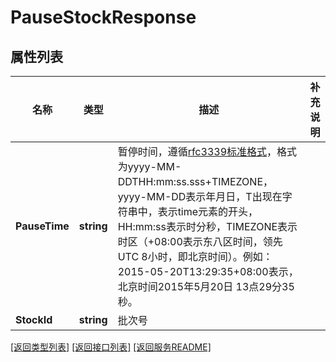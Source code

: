 # PauseStockResponse

## 属性列表

名称 | 类型 | 描述 | 补充说明
------------ | ------------- | ------------- | -------------
**PauseTime** | **string** | 暂停时间，遵循[rfc3339标准格式](https://datatracker.ietf.org/doc/html/rfc3339)，格式为yyyy-MM-DDTHH:mm:ss.sss+TIMEZONE，yyyy-MM-DD表示年月日，T出现在字符串中，表示time元素的开头，HH:mm:ss表示时分秒，TIMEZONE表示时区（+08:00表示东八区时间，领先UTC 8小时，即北京时间）。例如：2015-05-20T13:29:35+08:00表示，北京时间2015年5月20日 13点29分35秒。 | 
**StockId** | **string** | 批次号 | 

[\[返回类型列表\]](README.md#类型列表)
[\[返回接口列表\]](README.md#接口列表)
[\[返回服务README\]](README.md)



